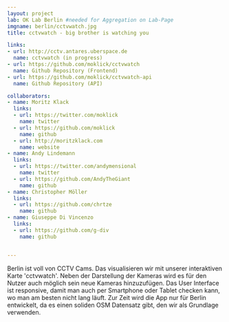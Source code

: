```yaml
---
layout: project
lab: OK Lab Berlin #needed for Aggregation on Lab-Page
imgname: berlin/cctvwatch.jpg
title: cctvwatch - big brother is watching you

links:
- url: http://cctv.antares.uberspace.de
  name: cctvwatch (in progress)
- url: https://github.com/moklick/cctvwatch
  name: Github Repository (Frontend)
- url: https://github.com/moklick/cctvwatch-api
  name: Github Repository (API)

collaborators:
- name: Moritz Klack
  links:
  - url: https://twitter.com/moklick
    name: twitter
  - url: https://github.com/moklick
    name: github
  - url: http://moritzklack.com
    name: website
- name: Andy Lindemann
  links:
  - url: https://twitter.com/andymensional
    name: twitter
  - url: https://github.com/AndyTheGiant
    name: github
- name: Christopher Möller
  links:
  - url: https://github.com/chrtze
    name: github
- name: Giuseppe Di Vincenzo
  links:
  - url: https://github.com/g-div
    name: github


---
```


Berlin ist voll von CCTV Cams. Das visualisieren wir mit unserer interaktiven Karte 'cctvwatch'.
Neben der Darstellung der Kameras wird es für den Nutzer auch möglich sein neue Kameras hinzuzufügen. Das User Interface ist responsive, damit man auch per Smartphone oder Tablet checken kann, wo man am besten nicht lang läuft. Zur Zeit wird die App nur für Berlin entwickelt, da es einen soliden OSM Datensatz gibt, den wir als Grundlage verwenden.
